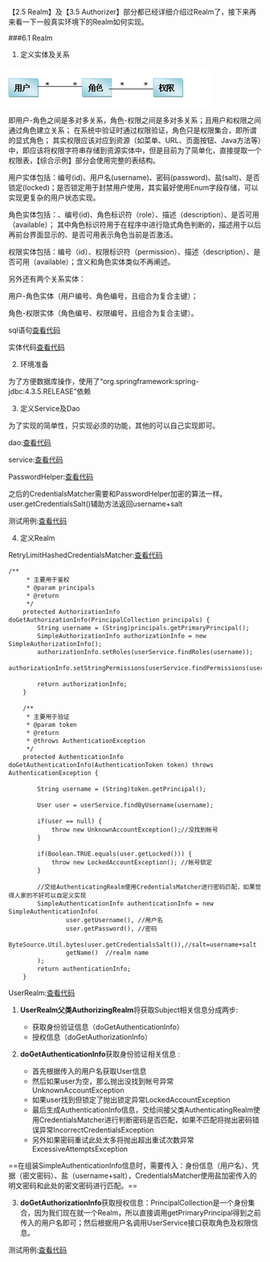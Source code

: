 【2.5 Realm】及【3.5 Authorizer】部分都已经详细介绍过Realm了，接下来再来看一下一般真实环境下的Realm如何实现。

###6.1 Realm

1. 定义实体及关系

![](https://github.com/l81893521/shiro-demo/blob/master/shiro-demo-section6/images/1.png)

即用户-角色之间是多对多关系，角色-权限之间是多对多关系；且用户和权限之间通过角色建立关系；
在系统中验证时通过权限验证，角色只是权限集合，即所谓的显式角色；
其实权限应该对应到资源（如菜单、URL、页面按钮、Java方法等）中，即应该将权限字符串存储到资源实体中，但是目前为了简单化，直接提取一个权限表，【综合示例】部分会使用完整的表结构。

用户实体包括：编号(id)、用户名(username)、密码(password)、盐(salt)、是否锁定(locked)；是否锁定用于封禁用户使用，其实最好使用Enum字段存储，可以实现更复杂的用户状态实现。

角色实体包括：、编号(id)、角色标识符（role）、描述（description）、是否可用（available）；
其中角色标识符用于在程序中进行隐式角色判断的，描述用于以后再前台界面显示的、是否可用表示角色当前是否激活。

权限实体包括：编号（id）、权限标识符（permission）、描述（description）、是否可用（available）；含义和角色实体类似不再阐述。

另外还有两个关系实体：

用户-角色实体（用户编号、角色编号，且组合为复合主键）；

角色-权限实体（角色编号、权限编号，且组合为复合主键）。

sql语句[查看代码](https://github.com/l81893521/shiro-demo/blob/master/shiro-demo-section6/sql/shiro.sql)

实体代码[查看代码](https://github.com/l81893521/shiro-demo/tree/master/shiro-demo-section6/src/main/java/entity)

2. 环境准备

为了方便数据库操作，使用了“org.springframework:spring-jdbc:4.3.5.RELEASE”依赖

3. 定义Service及Dao

为了实现的简单性，只实现必须的功能，其他的可以自己实现即可。

dao:[查看代码](https://github.com/l81893521/shiro-demo/tree/master/shiro-demo-section6/src/main/java/dao)

service:[查看代码](https://github.com/l81893521/shiro-demo/tree/master/shiro-demo-section6/src/main/java/service)

PasswordHelper:[查看代码](https://github.com/l81893521/shiro-demo/blob/master/shiro-demo-section6/src/main/java/service/PasswordHelper.java)

之后的CredentialsMatcher需要和PasswordHelper加密的算法一样。user.getCredentialsSalt()辅助方法返回username+salt

测试用例:[查看代码](https://github.com/l81893521/shiro-demo/blob/master/shiro-demo-section6/src/test/java/service/ServiceTest.java)

4. 定义Realm

RetryLimitHashedCredentialsMatcher:[查看代码](https://github.com/l81893521/shiro-demo/blob/master/shiro-demo-section6/src/main/java/credentials/RetryLimitHashedCredentialsMatcher.java)

```
/**
     * 主要用于鉴权
     * @param principals
     * @return
     */
    protected AuthorizationInfo doGetAuthorizationInfo(PrincipalCollection principals) {
        String username = (String)principals.getPrimaryPrincipal();
        SimpleAuthorizationInfo authorizationInfo = new SimpleAuthorizationInfo();
        authorizationInfo.setRoles(userService.findRoles(username));
        authorizationInfo.setStringPermissions(userService.findPermissions(username));

        return authorizationInfo;
    }

    /**
     * 主要用于验证
     * @param token
     * @return
     * @throws AuthenticationException
     */
    protected AuthenticationInfo doGetAuthenticationInfo(AuthenticationToken token) throws AuthenticationException {

        String username = (String)token.getPrincipal();

        User user = userService.findByUsername(username);

        if(user == null) {
            throw new UnknownAccountException();//没找到帐号
        }

        if(Boolean.TRUE.equals(user.getLocked())) {
            throw new LockedAccountException(); //帐号锁定
        }

        //交给AuthenticatingRealm使用CredentialsMatcher进行密码匹配，如果觉得人家的不好可以自定义实现
        SimpleAuthenticationInfo authenticationInfo = new SimpleAuthenticationInfo(
                user.getUsername(), //用户名
                user.getPassword(), //密码
                ByteSource.Util.bytes(user.getCredentialsSalt()),//salt=username+salt
                getName()  //realm name
        );
        return authenticationInfo;
    }
```

UserRealm:[查看代码](https://github.com/l81893521/shiro-demo/blob/master/shiro-demo-section6/src/main/java/realm/UserRealm.java)

1. **UserRealm父类AuthorizingRealm**将获取Subject相关信息分成两步:
    * 获取身份验证信息（doGetAuthenticationInfo）
    * 授权信息（doGetAuthorizationInfo）

2. **doGetAuthenticationInfo**获取身份验证相关信息 :
    * 首先根据传入的用户名获取User信息
    * 然后如果user为空，那么抛出没找到帐号异常UnknownAccountException
    * 如果user找到但锁定了抛出锁定异常LockedAccountException
    * 最后生成AuthenticationInfo信息，交给间接父类AuthenticatingRealm使用CredentialsMatcher进行判断密码是否匹配，如果不匹配将抛出密码错误异常IncorrectCredentialsException
    * 另外如果密码重试此处太多将抛出超出重试次数异常ExcessiveAttemptsException

==在组装SimpleAuthenticationInfo信息时，需要传入：身份信息（用户名）、凭据（密文密码）、盐（username+salt），CredentialsMatcher使用盐加密传入的明文密码和此处的密文密码进行匹配。==

3. **doGetAuthorizationInfo**获取授权信息：PrincipalCollection是一个身份集合，因为我们现在就一个Realm，所以直接调用getPrimaryPrincipal得到之前传入的用户名即可；然后根据用户名调用UserService接口获取角色及权限信息。

测试用例:[查看代码](https://github.com/l81893521/shiro-demo/blob/master/shiro-demo-section6/src/test/java/realm/UserRealmTest.java)


